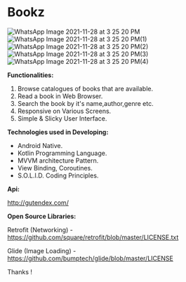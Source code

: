 # Bookz

![WhatsApp Image 2021-11-28 at 3 25 20 PM](https://user-images.githubusercontent.com/77268176/143766436-012be045-81fe-4a58-822a-52774b408577.jpeg)
![WhatsApp Image 2021-11-28 at 3 25 20 PM(1)](https://user-images.githubusercontent.com/77268176/143766435-569085c3-2841-435b-b94e-b4a2dc93f009.jpeg)
![WhatsApp Image 2021-11-28 at 3 25 20 PM(2)](https://user-images.githubusercontent.com/77268176/143766434-d9f5ca37-3fe6-49ff-a7cc-b1d51bba3680.jpeg)
![WhatsApp Image 2021-11-28 at 3 25 20 PM(3)](https://user-images.githubusercontent.com/77268176/143766438-397209a2-6cf6-426a-8fca-8b9120d49b69.jpeg)
![WhatsApp Image 2021-11-28 at 3 25 20 PM(4)](https://user-images.githubusercontent.com/77268176/143766437-db85b124-9c07-4dc5-9c77-ce25a47bba57.jpeg)


<b>Functionalities:</b>

   1. Browse catalogues of books that are available.
   2. Read a book in Web Browser.
   3. Search the book by it's name,author,genre etc.
   4. Responsive on Various Screens.
   5. Simple & Slicky User Interface.

<b>Technologies used in Developing:</b>

   - Android Native.
   - Kotlin Programming Language.
   - MVVM architecture Pattern.
   - View Binding, Coroutines.
   - S.O.L.I.D. Coding Principles.

<b>Api:</b>

http://gutendex.com/


<b>Open Source Libraries:</b>

Retrofit (Networking) - https://github.com/square/retrofit/blob/master/LICENSE.txt

Glide (Image Loading) - https://github.com/bumptech/glide/blob/master/LICENSE


Thanks !
   
